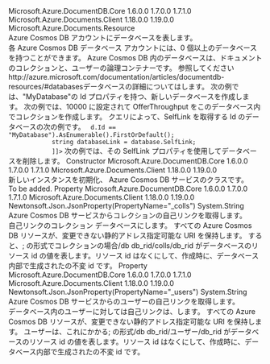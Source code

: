 <Type Name="Database" FullName="Microsoft.Azure.Documents.Database">
  <TypeSignature Language="C#" Value="public class Database : Microsoft.Azure.Documents.Resource" />
  <TypeSignature Language="ILAsm" Value=".class public auto ansi beforefieldinit Database extends Microsoft.Azure.Documents.Resource" />
  <TypeSignature Language="DocId" Value="T:Microsoft.Azure.Documents.Database" />
  <TypeSignature Language="VB.NET" Value="Public Class Database&#xA;Inherits Resource" />
  <TypeSignature Language="F#" Value="type Database = class&#xA;    inherit Resource" />
  <AssemblyInfo>
    <AssemblyName>Microsoft.Azure.DocumentDB.Core</AssemblyName>
    <AssemblyVersion>1.6.0.0</AssemblyVersion>
    <AssemblyVersion>1.7.0.0</AssemblyVersion>
    <AssemblyVersion>1.7.1.0</AssemblyVersion>
  </AssemblyInfo>
  <AssemblyInfo>
    <AssemblyName>Microsoft.Azure.Documents.Client</AssemblyName>
    <AssemblyVersion>1.18.0.0</AssemblyVersion>
    <AssemblyVersion>1.19.0.0</AssemblyVersion>
  </AssemblyInfo>
  <Base>
    <BaseTypeName>Microsoft.Azure.Documents.Resource</BaseTypeName>
  </Base>
  <Interfaces />
  <Docs>
    <summary>
            Azure Cosmos DB アカウントにデータベースを表します。
            </summary>
    <remarks>
            各 Azure Cosmos DB データベース アカウントには、0 個以上のデータベースを持つことができます。 Azure Cosmos DB 内のデータベースは、ドキュメントのコレクションと、ユーザーの論理コンテナーです。
            参照してください<see>http://azure.microsoft.com/documentation/articles/documentdb-resources/#databases</see>データベースの詳細についてはします。
            </remarks>
    <altmember cref="T:Microsoft.Azure.Documents.DocumentCollection" />
    <example>
            次の例では、"MyDatabase"の Id プロパティを持つ、新しいデータベースを作成します。
            <code language="c#"><![CDATA[ 
            using (DocumentClient client = new DocumentClient(new Uri("service endpoint"), "auth key"))
            {
                Database db = await client.CreateDatabaseAsync(new Database { Id = "MyDatabase" });
            }
            ]]></code></example>
    <example> 
            次の例では、10000 に設定されて OfferThroughput をこのデータベース内でコレクションを作成します。
            <code language="c#"><![CDATA[
            DocumentCollection coll = await client.CreateDocumentCollectionAsync(db.SelfLink,
                new DocumentCollection { Id = "MyCollection" }, 
                new RequestOptions { OfferThroughput = 10000} );
            ]]></code></example>
    <example>
            クエリによって、SelfLink を取得する Id のデータベースの次の例です。
            <code language="c#"><![CDATA[
            using Microsoft.Azure.Documents.Linq;
            Database database = client.CreateDatabaseQuery().Where(d => d.Id == "MyDatabase").AsEnumerable().FirstOrDefault();
            string databaseLink = database.SelfLink;
            ]]></code></example>
    <example>
            次の例では、その SelfLink プロパティを使用してデータベースを削除します。
            <code language="c#"><![CDATA[
            await client.DeleteDatabaseAsync(db.SelfLink);
            ]]></code></example>
  </Docs>
  <Members>
    <Member MemberName=".ctor">
      <MemberSignature Language="C#" Value="public Database ();" />
      <MemberSignature Language="ILAsm" Value=".method public hidebysig specialname rtspecialname instance void .ctor() cil managed" />
      <MemberSignature Language="DocId" Value="M:Microsoft.Azure.Documents.Database.#ctor" />
      <MemberSignature Language="VB.NET" Value="Public Sub New ()" />
      <MemberType>Constructor</MemberType>
      <AssemblyInfo>
        <AssemblyName>Microsoft.Azure.DocumentDB.Core</AssemblyName>
        <AssemblyVersion>1.6.0.0</AssemblyVersion>
        <AssemblyVersion>1.7.0.0</AssemblyVersion>
        <AssemblyVersion>1.7.1.0</AssemblyVersion>
      </AssemblyInfo>
      <AssemblyInfo>
        <AssemblyName>Microsoft.Azure.Documents.Client</AssemblyName>
        <AssemblyVersion>1.18.0.0</AssemblyVersion>
        <AssemblyVersion>1.19.0.0</AssemblyVersion>
      </AssemblyInfo>
      <Parameters />
      <Docs>
        <summary>
            新しいインスタンスを初期化、 <see cref="T:Microsoft.Azure.Documents.Database" /> Azure Cosmos DB サービスのクラスです。
            </summary>
        <remarks>To be added.</remarks>
      </Docs>
    </Member>
    <Member MemberName="CollectionsLink">
      <MemberSignature Language="C#" Value="public string CollectionsLink { get; }" />
      <MemberSignature Language="ILAsm" Value=".property instance string CollectionsLink" />
      <MemberSignature Language="DocId" Value="P:Microsoft.Azure.Documents.Database.CollectionsLink" />
      <MemberSignature Language="VB.NET" Value="Public ReadOnly Property CollectionsLink As String" />
      <MemberSignature Language="F#" Value="member this.CollectionsLink : string" Usage="Microsoft.Azure.Documents.Database.CollectionsLink" />
      <MemberType>Property</MemberType>
      <AssemblyInfo>
        <AssemblyName>Microsoft.Azure.DocumentDB.Core</AssemblyName>
        <AssemblyVersion>1.6.0.0</AssemblyVersion>
        <AssemblyVersion>1.7.0.0</AssemblyVersion>
        <AssemblyVersion>1.7.1.0</AssemblyVersion>
      </AssemblyInfo>
      <AssemblyInfo>
        <AssemblyName>Microsoft.Azure.Documents.Client</AssemblyName>
        <AssemblyVersion>1.18.0.0</AssemblyVersion>
        <AssemblyVersion>1.19.0.0</AssemblyVersion>
      </AssemblyInfo>
      <Attributes>
        <Attribute>
          <AttributeName>Newtonsoft.Json.JsonProperty(PropertyName="_colls")</AttributeName>
        </Attribute>
      </Attributes>
      <ReturnValue>
        <ReturnType>System.String</ReturnType>
      </ReturnValue>
      <Docs>
        <summary>
            Azure Cosmos DB サービスからコレクションの自己リンクを取得します。
            </summary>
        <value>
            自己リンクのコレクション データベースにします。
            </value>
        <remarks>
            すべての Azure Cosmos DB リソースが、変更できない静的アドレス指定可能な URI を保持します。 すると、; の形式でコレクションの場合/db db_rid/colls/db_rid がデータベースのリソース id の値を表します。リソース id はなくにして、作成時に、データベース内部で生成されたの不変 id です。
            </remarks>
      </Docs>
    </Member>
    <Member MemberName="UsersLink">
      <MemberSignature Language="C#" Value="public string UsersLink { get; }" />
      <MemberSignature Language="ILAsm" Value=".property instance string UsersLink" />
      <MemberSignature Language="DocId" Value="P:Microsoft.Azure.Documents.Database.UsersLink" />
      <MemberSignature Language="VB.NET" Value="Public ReadOnly Property UsersLink As String" />
      <MemberSignature Language="F#" Value="member this.UsersLink : string" Usage="Microsoft.Azure.Documents.Database.UsersLink" />
      <MemberType>Property</MemberType>
      <AssemblyInfo>
        <AssemblyName>Microsoft.Azure.DocumentDB.Core</AssemblyName>
        <AssemblyVersion>1.6.0.0</AssemblyVersion>
        <AssemblyVersion>1.7.0.0</AssemblyVersion>
        <AssemblyVersion>1.7.1.0</AssemblyVersion>
      </AssemblyInfo>
      <AssemblyInfo>
        <AssemblyName>Microsoft.Azure.Documents.Client</AssemblyName>
        <AssemblyVersion>1.18.0.0</AssemblyVersion>
        <AssemblyVersion>1.19.0.0</AssemblyVersion>
      </AssemblyInfo>
      <Attributes>
        <Attribute>
          <AttributeName>Newtonsoft.Json.JsonProperty(PropertyName="_users")</AttributeName>
        </Attribute>
      </Attributes>
      <ReturnValue>
        <ReturnType>System.String</ReturnType>
      </ReturnValue>
      <Docs>
        <summary>
            Azure Cosmos DB サービスからのユーザーの自己リンクを取得します。
            </summary>
        <value>
            データベース内のユーザーに対しては自己リンクは、します。
            </value>
        <remarks>
            すべての Azure Cosmos DB リソースが、変更できない静的アドレス指定可能な URI を保持します。 ユーザーは、これにかかる; の形式/db db_rid/ユーザー/db_rid がデータベースのリソース id の値を表します。リソース id はなくにして、作成時に、データベース内部で生成されたの不変 id です。
            </remarks>
      </Docs>
    </Member>
  </Members>
</Type>